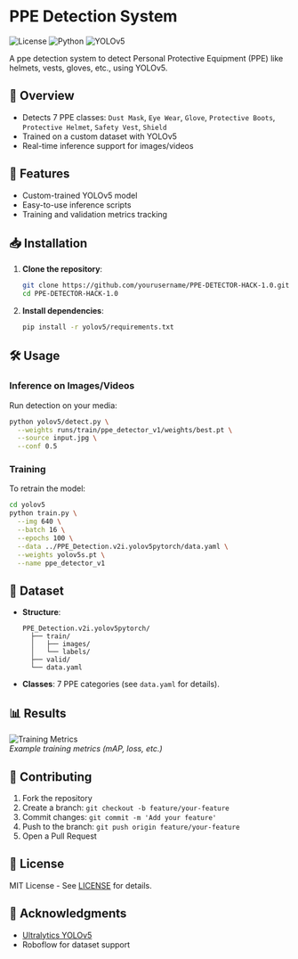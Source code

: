 
# PPE Detection System 

![License](https://img.shields.io/badge/License-MIT-blue)
![Python](https://img.shields.io/badge/Python-3.8%2B-green)
![YOLOv5](https://img.shields.io/badge/YOLO-v5-ff69b4)

A ppe detection system to detect Personal Protective Equipment (PPE) like helmets, vests, gloves, etc., using YOLOv5. 

## 📌 Overview
- Detects 7 PPE classes: `Dust Mask`, `Eye Wear`, `Glove`, `Protective Boots`, `Protective Helmet`, `Safety Vest`, `Shield`
- Trained on a custom dataset with YOLOv5
- Real-time inference support for images/videos

## 🚀 Features
- Custom-trained YOLOv5 model
- Easy-to-use inference scripts
- Training and validation metrics tracking

## 📥 Installation
1. **Clone the repository**:
   ```bash
   git clone https://github.com/yourusername/PPE-DETECTOR-HACK-1.0.git
   cd PPE-DETECTOR-HACK-1.0
   ```

2. **Install dependencies**:
   ```bash
   pip install -r yolov5/requirements.txt
   ```

## 🛠️ Usage
### Inference on Images/Videos
Run detection on your media:
```bash
python yolov5/detect.py \
  --weights runs/train/ppe_detector_v1/weights/best.pt \
  --source input.jpg \
  --conf 0.5
```

### Training
To retrain the model:
```bash
cd yolov5
python train.py \
  --img 640 \
  --batch 16 \
  --epochs 100 \
  --data ../PPE_Detection.v2i.yolov5pytorch/data.yaml \
  --weights yolov5s.pt \
  --name ppe_detector_v1
```

## 📂 Dataset
- **Structure**:
  ```
  PPE_Detection.v2i.yolov5pytorch/
    ├── train/
    │   ├── images/
    │   └── labels/
    ├── valid/
    └── data.yaml
  ```
- **Classes**: 7 PPE categories (see `data.yaml` for details).

## 📊 Results
![Training Metrics](yolov5/runs/train/ppe_detector_v1/results.png)  
*Example training metrics (mAP, loss, etc.)*

## 🤝 Contributing
1. Fork the repository
2. Create a branch: `git checkout -b feature/your-feature`
3. Commit changes: `git commit -m 'Add your feature'`
4. Push to the branch: `git push origin feature/your-feature`
5. Open a Pull Request

## 📜 License
MIT License - See [LICENSE](LICENSE) for details.

## 🙏 Acknowledgments
- [Ultralytics YOLOv5](https://github.com/ultralytics/yolov5)
- Roboflow for dataset support
```
